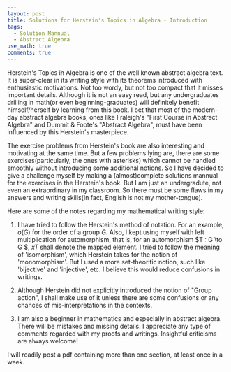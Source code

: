 ```yaml
---
layout: post
title: Solutions for Herstein's Topics in Algebra - Introduction
tags:
  - Solution Mannual
  - Abstract Algebra
use_math: true
comments: true
---
```


Herstein's Topics in Algebra is one of the well known abstract algebra text. It is super-clear in its writing style with its theorems introduced with enthusiastic motivations. Not too wordy, but not too compact that it misses important details. Although it is not an easy read, but any undergraduates drilling in math(or even beginning-graduates) will definitely benefit himself/herself by learning from this book. I bet that most of the modern-day abstract algebra books, ones like Fraleigh's "First Course in Abstract Algebra" and Dummit & Foote's "Abstract Algebra", must have been influenced by this Herstein's masterpiece. 

The exercise problems from Herstein's book are also interesting and motivating at the same time. But a few problems lying are, there are some exercises(particularly, the ones with asterisks) which cannot be handled smoothly without introducing some additional notions. So I have decided to give a challenge myself by making a (almost)complete solutions mannual for the exercises in the Herstein's book. But I am just an undergradute, not even an extraordinary in my classroom. So there must be some flaws in my answers and writing skills(In fact, English is not my mother-tongue).

Here are some of the notes regarding my mathematical writing style:

1. I have tried to follow the Herstein's method of notation. For an example, $o(G)$ for the order of a group $G$. Also, I kept using myself with left multiplication for automorphism, that is, for an automorphism $T : G \to G $, $xT$ shall denote the mapped element. I tried to follow the meaning of 'isomorphism', which Herstein takes for the notion of 'monomorphism'. But I used a more set-theoritic notion, such like 'bijective' and 'injective', etc. I believe this would reduce confusions in writings.

2. Although Herstein did not explicitly introduced the notion of "Group action", I shall make use of it unless there are some confusions or any chances of mis-interpretations in the contexts.

3. I am also a beginner in mathematics and especially in abstract algebra. There will be mistakes and missing details. I appreciate any type of comments regarded with my proofs and writings. Insightful criticisms are always welcome!

 I will readily post a pdf containing more than one section, at least once in a week. 

